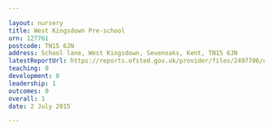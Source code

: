 ```yaml
---

layout: nursery
title: West Kingsdown Pre-school
urn: 127761
postcode: TN15 6JN
address: School lane, West Kingsdown, Sevenoaks, Kent, TN15 6JN
latestReportUrl: https://reports.ofsted.gov.uk/provider/files/2497706/urn/127761.pdf
teaching: 0
development: 0
leadership: 1
outcomes: 0
overall: 1
date: 2 July 2015

---
```

